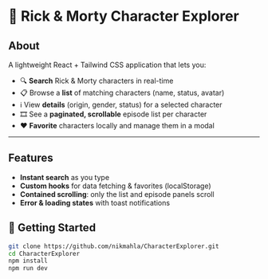 # 🚀 Rick & Morty Character Explorer

## About  
A lightweight React + Tailwind CSS application that lets you:

- 🔍 **Search** Rick & Morty characters in real-time  
- 📋 Browse a **list** of matching characters (name, status, avatar)  
- ℹ️ View **details** (origin, gender, status) for a selected character  
- 🎞️ See a **paginated, scrollable** episode list per character  
- ❤️ **Favorite** characters locally and manage them in a modal  

---

## Features

- **Instant search** as you type  
- **Custom hooks** for data fetching & favorites (localStorage)  
- **Contained scrolling**: only the list and episode panels scroll  
- **Error & loading states** with toast notifications  

## 🚀 Getting Started

```bash
git clone https://github.com/nikmahla/CharacterExplorer.git
cd CharacterExplorer
npm install
npm run dev
